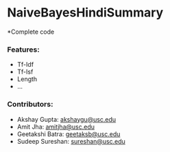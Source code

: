 # NaiveBayesHindiSummary
*Complete code

### Features:
* Tf-Idf
* Tf-Isf
* Length
* ...



### Contributors:
* Akshay Gupta: [akshaygu@usc.edu](mailto:akshaygu@usc.edu)
* Amit Jha: [amitjha@usc.edu](mailto:amitjha@usc.edu)
* Geetakshi Batra: [geetaksb@usc.edu](mailto:geetaksb@usc.edu)
* Sudeep Sureshan: [sureshan@usc.edu](mailto:sureshan@usc.edu)
